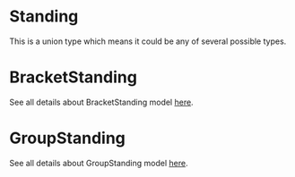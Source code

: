 # Standing

This is a union type which means it could be any of several possible types.

# BracketStanding

See all details about BracketStanding model [here](BracketStanding.md).

# GroupStanding

See all details about GroupStanding model [here](GroupStanding.md).
